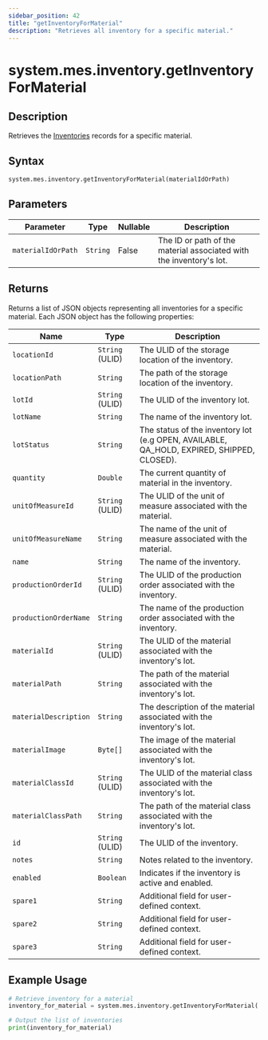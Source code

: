 ```yaml
---
sidebar_position: 42
title: "getInventoryForMaterial"
description: "Retrieves all inventory for a specific material."
---
```


# system.mes.inventory.getInventoryForMaterial

## Description

Retrieves the [Inventories](../../data-model/inventory-model/inventory) records for a specific material.

## Syntax

```python
system.mes.inventory.getInventoryForMaterial(materialIdOrPath)
```

## Parameters

| Parameter          | Type     | Nullable | Description                                                         |
| ------------------ | -------- | -------- | ------------------------------------------------------------------- |
| `materialIdOrPath` | `String` | False    | The ID or path of the material associated with the inventory's lot. |

## Returns

Returns a list of JSON objects representing all inventories for a specific material.
Each JSON object has the following properties:

| Name                  | Type            | Description                                                                               |
| --------------------- | --------------- | ----------------------------------------------------------------------------------------- |
| `locationId`          | `String` (ULID) | The ULID of the storage location of the inventory.                                        |
| `locationPath`        | `String`        | The path of the storage location of the inventory.                                        |
| `lotId`               | `String` (ULID) | The ULID of the inventory lot.                                                            |
| `lotName`             | `String`        | The name of the inventory lot.                                                            |
| `lotStatus`           | `String`        | The status of the inventory lot (e.g OPEN, AVAILABLE, QA_HOLD, EXPIRED, SHIPPED, CLOSED). |
| `quantity`            | `Double`        | The current quantity of material in the inventory.                                        |
| `unitOfMeasureId`     | `String` (ULID) | The ULID of the unit of measure associated with the material.                             |
| `unitOfMeasureName`   | `String`        | The name of the unit of measure associated with the material.                             |
| `name`                | `String`        | The name of the inventory.                                                                |
| `productionOrderId`   | `String` (ULID) | The ULID of the production order associated with the inventory.                           |
| `productionOrderName` | `String`        | The name of the production order associated with the inventory.                           |
| `materialId`          | `String` (ULID) | The ULID of the material associated with the inventory's lot.                             |
| `materialPath`        | `String`        | The path of the material associated with the inventory's lot.                             |
| `materialDescription` | `String`        | The description of the material associated with the inventory's lot.                      |
| `materialImage`       | `Byte[]`        | The image of the material associated with the inventory's lot.                            |
| `materialClassId`     | `String` (ULID) | The ULID of the material class associated with the inventory's lot.                       |
| `materialClassPath`   | `String`        | The path of the material class associated with the inventory's lot.                       |
| `id`                  | `String` (ULID) | The ULID of the inventory.                                                                |
| `notes`               | `String`        | Notes related to the inventory.                                                           |
| `enabled`             | `Boolean`       | Indicates if the inventory is active and enabled.                                         |
| `spare1`              | `String`        | Additional field for user-defined context.                                                |
| `spare2`              | `String`        | Additional field for user-defined context.                                                |
| `spare3`              | `String`        | Additional field for user-defined context.                                                |

## Example Usage

```python
# Retrieve inventory for a material
inventory_for_material = system.mes.inventory.getInventoryForMaterial('Bottle/Milk')

# Output the list of inventories
print(inventory_for_material)
```
